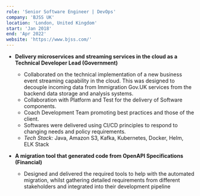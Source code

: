 ```yaml
---
role: 'Senior Software Engineer | DevOps'
company: 'BJSS UK'
location: 'London, United Kingdom'
start: 'Jan 2018'
end: 'Apr 2022'
website: 'https://www.bjss.com/'
---
```


- **Delivery microservices and streaming services in the cloud as a Technical Developer Lead (Government)​**

  - Collaborated on the technical implementation of a new business event streaming capability in the cloud. This was designed to decouple incoming data from Immigration Gov.UK services from the backend data storage and analysis systems.​
  - Collaboration with Platform and Test for the delivery of Software components. ​
  - Coach Development Team promoting best practices and those of the client.​
  - Softwares were delivered using CI/CD principles to respond to changing needs and policy requirements.​
  - _Tech Stack:_ Java, Amazon S3, Kafka, Kubernetes, Docker, Helm, ELK Stack

- **A migration tool that generated code from OpenAPI Specifications (Financial)​**

  - Designed and delivered the required tools to help with the automated migration, whilst gathering detailed requirements from different stakeholders and integrated into their development pipeline​
